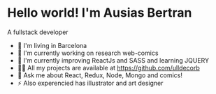 # Hello world! I'm Ausias Bertran
A fullstack developer 

* 📍 I'm living in Barcelona
* 🔭 I'm currently working on research web-comics
* 🌱 I'm currently improving ReactJs and SASS and learning JQUERY
* 👩‍💻 All my projects are available at https://github.com/ulldecorb
* 💬 Ask me about React, Redux, Node, Mongo and comics!
* ⚡ Also experencied has illustrator and art designer
<!-- 
## Connect with me:
![https://www.linkedin.com/in/ausi%C3%A0s-bertran-23137320b/](https://media-exp1.licdn.com/dms/image/C4D0BAQGZKGGJ75S72g/company-logo_100_100/0/1629754938156?e=1641427200&v=beta&t=ydT8n9-aD96zVzdWXo_3dXLKC_rfphswRs3lPiabwDM)  
![ausias.bertran@gmail.com]((https://ssl.gstatic.com/gb/images/p1_527d3d09.png)  -->

<!-- ## Languajes and Tools: -->
